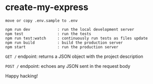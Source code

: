 # create-my-express

```
move or copy .env.sample to .env

npm run dev            : run the local development server
npm test               : run the tests
npm run test:watch     : continuously run tests as files update
npm run build          : build the production server
npm start              : run the production server
```

`GET /` endpoint: returns a JSON object with the project description

`POST /` endpoint: echoes any JSON sent in the request body

Happy hacking!